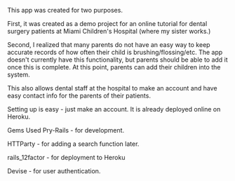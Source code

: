 This app was created for two purposes. 

First, it was created as a demo project for an online tutorial for dental surgery patients at Miami Children's Hospital (where my sister works.)

Second, I realized that many parents do not have an easy way to keep accurate records of how often their child is brushing/flossing/etc. The app doesn't currently have this functionality, but parents should be able to add it once this is complete. At this point, parents can add their children into the system. 

This also allows dental staff at the hospital to make an account and have easy contact info for the parents of their patients. 

Setting up is easy - just make an account. It is already deployed online on Heroku. 

Gems Used
Pry-Rails - for development. 

HTTParty - for adding a search function later. 

rails_12factor - for deployment to Heroku 

Devise - for user authentication.
